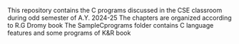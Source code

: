 This repository contains the C programs discussed in the CSE classroom during odd semester of A.Y. 2024-25
The chapters are organized according to R.G Dromy book
The SampleCprograms folder contains C language features and some programs of K&R book
